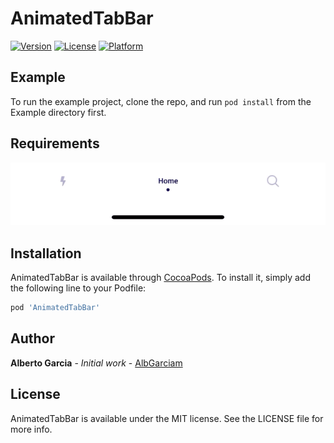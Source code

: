 # AnimatedTabBar

[![Version](https://img.shields.io/cocoapods/v/AnimatedTabBar.svg?style=flat)](https://cocoapods.org/pods/AnimatedTabBar)
[![License](https://img.shields.io/cocoapods/l/AnimatedTabBar.svg?style=flat)](https://cocoapods.org/pods/AnimatedTabBar)
[![Platform](https://img.shields.io/cocoapods/p/AnimatedTabBar.svg?style=flat)](https://cocoapods.org/pods/AnimatedTabBar)

## Example

To run the example project, clone the repo, and run `pod install` from the Example directory first.

## Requirements
![](AnimatedTabBar.gif)

## Installation

AnimatedTabBar is available through [CocoaPods](https://cocoapods.org). To install
it, simply add the following line to your Podfile:

```ruby
pod 'AnimatedTabBar'
```

## Author

**Alberto Garcia** - *Initial work* - [AlbGarciam](https://github.com/AlbGarciam)

## License

AnimatedTabBar is available under the MIT license. See the LICENSE file for more info.
